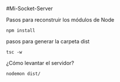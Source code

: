 #Mi-Socket-Server

Pasos para reconstruir los módulos de Node


```
npm install
```

pasos para generar la carpeta dist

```
tsc -w
```

¿Cómo levantar el servidor?
```
nodemon dist/
```